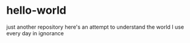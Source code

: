 # hello-world
just another repository
here's an attempt to understand the world I use every day in ignorance
